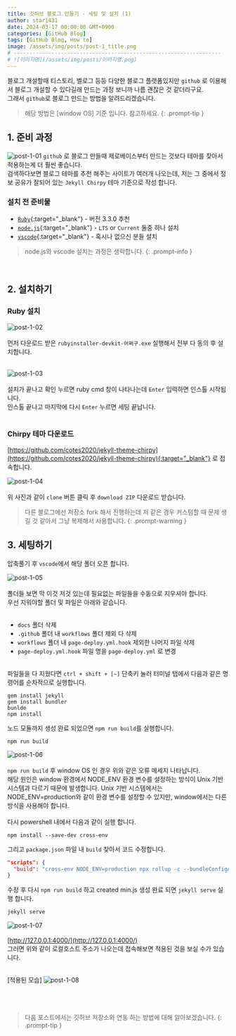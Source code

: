 ```yaml
---
title: 깃허브 블로그 만들기 - 세팅 및 설치 (1)
author: star1431
date: 2024-03-17 00:00:00 GMT+0900
categories: [GitHub Blog]
tags: [GitHub Blog, How to]
image: /assets/img/posts/post-1_title.png
# ------------------------------------------------------------------
# ![이미지명](/assets/img/posts/이미지명.png)
---
```


블로그 개설할때 티스토리, 벨로그 등등 다양한 블로그 플랫폼있지만 `github` 로 이용해서 블로그 개설할 수 있다길래 만드는 과정 보니까 나름 괜찮은 것 같더라구요.<br>
그래서 `github`로 블로그 만드는 방법을 알려드리겠습니다.
> 해당 방법은 [window OS] 기준 입니다. 참고하세요.
{: .prompt-tip }
## 1. 준비 과정
![post-1-01](/assets/img/posts/post-1-01.png)
`github` 로 블로그 만들때 제로베이스부터 만드는 것보다 테마를 찾아서 적용하는게 더 훨씬 좋습니다. <br>
검색하다보면 블로그 테마를 추천 해주는 사이트가 여러개 나오는데, 저는 그 중에서 정보 공유가 잘되어 있는
`Jekyll Chirpy` 테마 기준으로 작성 합니다. <br>

### 설치 전 준비물

* [`Ruby`](https://rubyinstaller.org/downloads/){:target="_blank"} - 버전 3.3.0 추천
* [`node.js`](https://nodejs.org/en){:target="_blank"} - `LTS` or `Current` 둘중 하나 설치
* [`vscode`](https://code.visualstudio.com/download){:target="_blank"} - 혹시나 없으신 분들 설치

> node.js와 vscode 설치는 과정은 생략합니다.
{: .prompt-info }
<br>

## 2. 설치하기

### Ruby 설치

![post-1-02](/assets/img/posts/post-1-02.png)
<br><br>
먼저 다운로드 받은 `rubyinstaller-devkit-어쩌구.exe` 실행해서 전부 다 동의 후 설치합니다.
<br><br>

![post-1-03](/assets/img/posts/post-1-03.png)
<br><br>
설치가 끝나고 확인 누르면 ruby cmd 창이 나타나는데 `Enter` 입력하면 인스톨 시작됩니다.<br>
인스톨 끝나고 마지막에 다시 `Enter` 누르면 세팅 끝납니다.
<br><br>

### Chirpy 테마 다운로드
[https://github.com/cotes2020/jekyll-theme-chirpy](https://github.com/cotes2020/jekyll-theme-chirpy){:target="_blank"} 로 접속합니다.

![post-1-04](/assets/img/posts/post-1-04.png)
<br><br>
위 사진과 같이 `clone` 버튼 클릭 후 `download ZIP` 다운로드 받습니다.<br>


> 다른 블로그에선 저장소 fork 해서 진행하는데 저 같은 경우 커스텀할 때 문제 생길 것 같아서 그냥 복제해서 사용합니다.
{: .prompt-warning }


## 3. 세팅하기
압축풀기 후 `vscode`에서 해당 폴더 오픈 합니다.

![post-1-05](/assets/img/posts/post-1-05.png)
<br><br>
폴더들 보면 막 이것 저것 있는데 필요없는 파일들을 수동으로 지우셔야 합니다. <br>
우선 지워야할 폴더 및 파일은 아래와 같습니다.<br>
<br>
- `docs` 폴더 삭제
- `.github` 폴더 내 `workflows` 폴더 제외 다 삭제
- `workflows` 폴더 내 `page-deploy.yml.hook` 제외한 나머지 파일 삭제
- `page-deploy.yml.hook` 파일 명을 `page-deploy.yml` 로 변경<br><br>

파일들을 다 지웠다면 `ctrl + shift + [~]` 단축키 눌러 터미널 탭에서 다음과 같은 명령어를 순차적으로 실행합니다.
```shell
gem install jekyll
gem install bundler
bunlde
npm install
```

노드 모듈까지 생성 완료 되었으면 `npm run build`를 실행합니다.
```shell
npm run build
```

![post-1-06](/assets/img/posts/post-1-06.png)
<br><br>
`npm run build` 후 window OS 인 경우 위와 같은 오류 메세지 나타납니다. <br>
해당 원인은 window 환경에서 NODE_ENV 환경 변수를 설정하는 방식이 Unix 기반 시스템과 다르기 때문에 발생합니다. Unix 기반 시스템에서는 NODE_ENV=production와 같이 환경 변수를 설정할 수 있지만, window에서는 다른 방식을 사용해야 합니다. <br><br>
다시 powershell 내에서 다음과 같이 실행 합니다.
```shell
npm install --save-dev cross-env
```
그리고 `package.json` 파일 내 `build` 찾아서 코드 수정합니다.
```json
"scripts": {
  "build": "cross-env NODE_ENV=production npx rollup -c --bundleConfigAsCjs"
}
```
수정 후 다시 `npm run build` 하고 created min.js 생성 완료 되면 `jekyll serve` 실행 합니다.
```ruby
jekyll serve
```

![post-1-07](/assets/img/posts/post-1-07.png)
<br><br>
[http://127.0.0.1:4000/](http://127.0.0.1:4000/) <br>
그러면 위와 같이 로컬호스트 주소가 나오는데 접속해보면 적용된 것을 보실 수가 있습니다.
<br><br>

[적용된 모습]
![post-1-08](/assets/img/posts/post-1-08.png)
<br><br><br><br>

> 다음 포스트에서는 깃허브 저장소와 연동 하는 방법에 대해 알아보겠습니다.
{: .prompt-tip }
